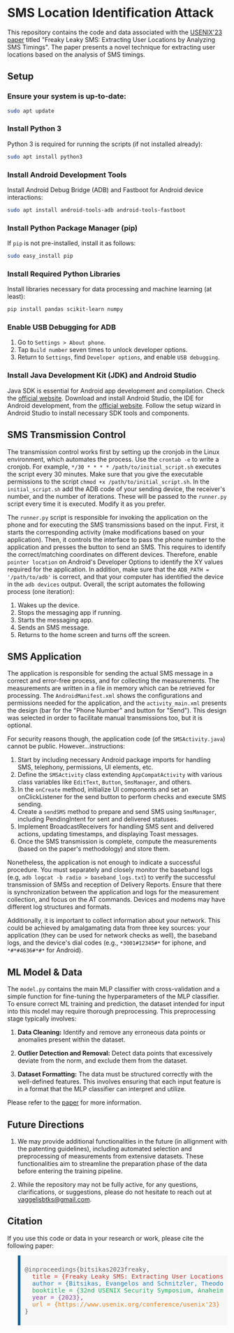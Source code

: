 
# SMS Location Identification Attack

This repository contains the code and data associated with the [USENIX'23 paper](https://www.usenix.org/system/files/usenixsecurity23-bitsikas.pdf) titled "Freaky Leaky SMS: Extracting User Locations by Analyzing SMS Timings". The paper presents a novel technique for extracting user locations based on the analysis of SMS timings.

## Setup

### Ensure your system is up-to-date:
```bash
sudo apt update
```

### Install Python 3
Python 3 is required for running the scripts (if not installed already):
```bash
sudo apt install python3
```

### Install Android Development Tools
Install Android Debug Bridge (ADB) and Fastboot for Android device interactions:
```bash
sudo apt install android-tools-adb android-tools-fastboot
```

### Install Python Package Manager (pip)
If `pip` is not pre-installed, install it as follows:
```bash
sudo easy_install pip
```

### Install Required Python Libraries
Install libraries necessary for data processing and machine learning (at least):
```bash
pip install pandas scikit-learn numpy
```

### Enable USB Debugging for ADB
1. Go to `Settings > About phone`.
2. Tap `Build number` seven times to unlock developer options.
3. Return to `Settings`, find `Developer options`, and enable `USB debugging`.

### Install Java Development Kit (JDK) and Android Studio
Java SDK is essential for Android app development and compilation. Check the [official website](https://www.oracle.com/java/technologies/javase-jdk11-downloads.html).
Download and install Android Studio, the IDE for Android development, from the [official website](https://developer.android.com/studio). Follow the setup wizard in Android Studio to install necessary SDK tools and components.

## SMS Transmission Control

The transmission control works first by setting up the cronjob in the Linux environment, which automates the process. Use the `crontab -e` to write a cronjob.
For example, `*/30 * * * * /path/to/initial_script.sh` executes the script every 30 minutes. Make sure that you give the executable permissions to the script
`chmod +x /path/to/initial_script.sh`. In the `initial_script.sh` add the ADB code of your sending device, the receiver's number, and the number of iterations. These
will be passed to the `runner.py` script every time it is executed. Modify it as you prefer.

The `runner.py` script is responsible for invoking the application on the phone and for executing the SMS transmissions based on the input. First, it starts the corresponding activity (make modifications based on your application). Then, it controls the interface to pass the phone number to the application and presses the button to send an SMS. This requires to identify the correct/matching coordinates on different devices. Therefore, enable `pointer location` on Android's Developer Options to identify the XY values required for the application. In addition, make sure that the `ADB_PATH = '/path/to/adb'` is correct, and that your computer has identified the device in the `adb devices` output. Overall, the script automates the following process (one iteration):

1. Wakes up the device.
2. Stops the messaging app if running.
3. Starts the messaging app.
4. Sends an SMS message.
5. Returns to the home screen and turns off the screen.

## SMS Application

The application is responsible for sending the actual SMS message in a correct and error-free process, and for collecting the measurements. The measurements are written in a 
file in memory which can be retrieved for processing. The `AndroidManifest.xml` shows the configurations and permissions needed for the application, and the `activity_main.xml` presents the design (bar for the "Phone Number" and button for "Send"). This design was selected in order to facilitate manual transmissions too, but it is optional.  

For security reasons though, the application code (of the `SMSActivity.java`) cannot be public. However...instructions:

1. Start by including necessary Android package imports for handling SMS, telephony, permissions, UI elements, etc.
2. Define the `SMSActivity` class extending `AppCompatActivity` with various class variables like `EditText`, `Button`, `SmsManager`, and others.
3. In the `onCreate` method, initialize UI components and set an onClickListener for the send button to perform checks and execute SMS sending.
6. Create a `sendSMS` method to prepare and send SMS using `SmsManager`, including PendingIntent for sent and delivered statuses.
7. Implement BroadcastReceivers for handling SMS sent and delivered actions, updating timestamps, and displaying Toast messages.
8. Once the SMS transmission is complete, compute the measurements (based on the paper's methodology) and store them.

Nonetheless, the application is not enough to indicate a successful procedure. You must separately and closely monitor the baseband logs (e.g, `adb logcat -b radio > baseband_logs.txt`) to verify the successful transmission of SMSs and reception of Delivery Reports. Ensure that there is synchronization between the application and logs for the measurement collection, and focus on the AT commands. Devices and modems may have different log structures and formats. 

Additionally, it is important to collect information about your network. This could be achieved by amalgamating data from three key sources: your application (they can be used for network checks as well), the baseband logs, and the device's dial codes (e.g., `*3001#12345#*` for iphone, and `*#*#4636#*#*` for Android).

## ML Model & Data

The `model.py` contains the main MLP classifier with cross-validation and a simple function for fine-tuning the hyperparameters of the MLP classifier. To ensure correct ML training and prediction, the dataset intended for input into this model may require thorough preprocessing. This preprocessing stage typically involves:

1. **Data Cleaning:** Identify and remove any erroneous data points or anomalies present within the dataset.

2. **Outlier Detection and Removal:** Detect data points that excessively deviate from the norm, and exclude them from the dataset.

3. **Dataset Formatting:** The data must be structured correctly with the well-defined features. This involves ensuring that each input feature is in a format that the MLP classifier can interpret and utilize.

Please refer to the [paper](https://arxiv.org/pdf/2306.07695.pdf) for more information.

## Future Directions

1. We may provide additional functionalities in the future (in allignment with the patenting guidelines), including automated selection and preprocessing of measurements from extensive datasets. These functionalities aim to streamline the preparation phase of the data before entering the training pipeline. 

2. While the repository may not be fully active, for any questions, clarifications, or suggestions, please do not hesitate to reach out at [vaggelisbtks@gmail.com](mailto:vaggelisbtks@gmail.com).

## Citation

If you use this code or data in your research or work, please cite the following paper:

<blockquote style="background-color: #f7f7f7; padding: 10px; border-left: 6px solid #1f618d;">

<pre>
@inproceedings{bitsikas2023freaky,
  <span style="color: #c0392b;">title = {Freaky Leaky SMS: Extracting User Locations by Analyzing SMS Timings},</span>
  <span style="color: #2980b9;">author = {Bitsikas, Evangelos and Schnitzler, Theodor and Pöpper, Christina and Ranganathan, Aanjhan},</span>
  <span style="color: #27ae60;">booktitle = {32nd USENIX Security Symposium, Anaheim, CA, USA, August 9-11, 2023},</span>
  <span style="color: #8e44ad;">year = {2023},</span>
  <span style="color: #e67e22;">url = {https://www.usenix.org/conference/usenix'23}</span>
}
</pre>
</blockquote>

